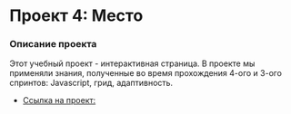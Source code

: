 # Проект 4: Место

### Описание проекта

Этот учебный проект - интерактивная страница. В проекте мы применяли знания, полученные во время прохождения 4-ого и 3-ого спринтов: Javascript, грид, адаптивность.

* [Ссылка на проект:](https://vladislavfilippov2004.github.io/mesto/)


